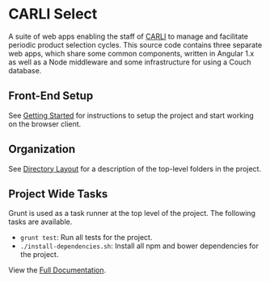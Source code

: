 # CARLI Select #

A suite of web apps enabling the staff of [CARLI](https://www.carli.illinois.edu/) to manage and facilitate periodic product selection cycles. This source code contains three separate web apps, which share some common components, written
in Angular 1.x as well as a Node middleware and some infrastructure for using a Couch database. 

## Front-End Setup ##
See [Getting Started] for instructions to setup the project and start working on the browser client.

## Organization ##
See [Directory Layout] for a description of the top-level folders in the project.

## Project Wide Tasks ##
Grunt is used as a task runner at the top level of the project.  The following tasks are available.

* `grunt test`: Run all tests for the project.
* `./install-dependencies.sh`: Install all npm and bower dependencies for the project.

View the [Full Documentation].

[Getting Started]: docs/getting-started-browser-client.md 
[Directory Layout]: docs/directory-layout.md
[Full Documentation]: docs/index.md



